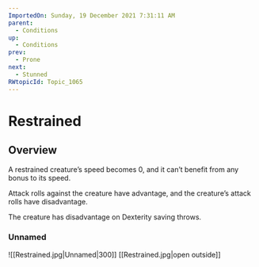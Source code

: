 ```yaml
---
ImportedOn: Sunday, 19 December 2021 7:31:11 AM
parent:
  - Conditions
up:
  - Conditions
prev:
  - Prone
next:
  - Stunned
RWtopicId: Topic_1065
---
```

# Restrained
## Overview
A restrained creature’s speed becomes 0, and it can’t benefit from any bonus to its speed.

Attack rolls against the creature have advantage, and the creature’s attack rolls have disadvantage.

The creature has disadvantage on Dexterity saving throws.

### Unnamed
![[Restrained.jpg|Unnamed|300]]
[[Restrained.jpg|open outside]]
